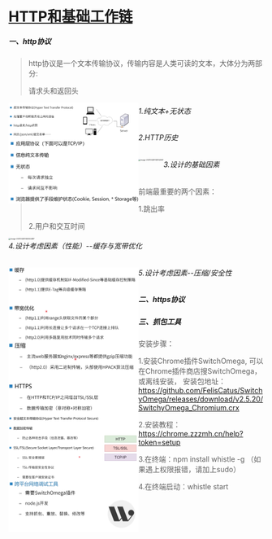 # [HTTP和基础工作链](https://course.study.163.com/480000006851432/lecture-480000037171638)

##### 一、http协议

> http协议是一个文本传输协议，传输内容是人类可读的文本，大体分为两部分:
>
> 请求头和返回头

<img src="HTTP和基础工作链.assets/image-20210426144828698.png" alt="image-20210426144828698" style="zoom: 25%;" align="left"/>

###### 1.纯文本+无状态

<img src="HTTP和基础工作链.assets/image-20210426145009948.png" alt="image-20210426145009948" style="zoom: 25%;" align="left"/>

###### 2.HTTP历史

<img src="/Users/zhangjian/Documents/study/4.计算机网络/4.HTTP入门/HTTP和基础工作链.assets/image-20210426145142551.png" alt="image-20210426145142551" style="zoom:25%;" align="left"/>

###### 3.设计的基础因素

> 前端最重要的两个因素：
>
> 1.跳出率
>
> 2.用户和交互时间

<img src="/Users/zhangjian/Documents/study/4.计算机网络/4.HTTP入门/HTTP和基础工作链.assets/image-20210426145344487.png" alt="image-20210426145344487" style="zoom:25%;" align="left"/>

###### 4.设计考虑因素（性能）--缓存与宽带优化

<img src="HTTP和基础工作链.assets/image-20210426145756131.png" alt="image-20210426145756131" style="zoom: 25%;" align="left"/>

###### 5.设计考虑因素--压缩/安全性

<img src="HTTP和基础工作链.assets/image-20210426150143307.png" alt="image-20210426150143307" style="zoom:25%;" align="left"/>

##### 二、https协议

<img src="HTTP和基础工作链.assets/image-20210426150350690.png" alt="image-20210426150350690" style="zoom: 25%;" align="left"/>

##### 三、抓包工具

<img src="HTTP和基础工作链.assets/image-20210426162731080.png" alt="image-20210426162731080" style="zoom:25%;" align="left"/>

> 安装步骤：
>
> 1.安装Chrome插件SwitchOmega, 可以在Chrome插件商店搜SwitchOmega， 或离线安装， 安装包地址：https://github.com/FelisCatus/SwitchyOmega/releases/download/v2.5.20/SwitchyOmega_Chromium.crx
>
> 2.安装教程：https://chrome.zzzmh.cn/help?token=setup
>
> 3.在终端：npm install whistle -g  （如果遇上权限报错，请加上sudo）
>
> 4.在终端启动：whistle start